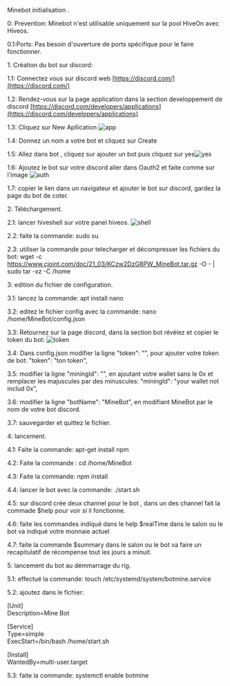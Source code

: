 Minebot initialisation .

0: Prevention: Minebot n'est utilisable uniquement sur la pool HiveOn avec Hiveos.

0.1:Ports: Pas besoin d'ouverture de ports spécifique pour le faire fonctionner.

1: Création du bot sur discord:

1.1: Connectez vous sur discord web [https://discord.com/](https://discord.com/)

1.2: Rendez-vous sur la page application dans la section developpement de discord [https://discord.com/developers/applications](https://discord.com/developers/applications)

1.3: Cliquez sur New Apllication ![app](https://nsa40.casimages.com/img/2021/03/24/210324110208845583.png)

1.4: Donnez un nom a votre bot et cliquez sur Create

1.5: Allez dans bot , cliquez sur ajouter un bot puis cliquez sur yes![yes](https://nsa40.casimages.com/img/2021/03/24/210324110812907084.png)

1.6: Ajoutez le bot sur votre discord aller dans Oauth2 et faite comme sur l'image ![auth](https://nsa40.casimages.com/img/2021/03/24/210324112054222698.png)

1.7: copier le lien dans un navigateur et ajouter le bot sur discord, gardez la page du bot de coter.

2: Téléchargement.

2.1: lancer hiveshell sur votre panel hiveos. ![shell](https://nsa40.casimages.com/img/2021/03/26/210326120030178356.png)

2.2: faite la commande: sudo su

2.3: utiliser la commande pour telecharger et décompresser les fichiers du bot: wget -c https://www.cjoint.com/doc/21_03/KCzw2DzG8PW_MineBot.tar.gz -O - | sudo tar -xz -C /home

3: edition du fichier de configuration.

3.1: lancez la commande: apt install nano

3.2: editez le fichier config avec la commande: nano /home/MineBot/config.json

3.3: Retournez sur la page discord, dans la section bot révélez et copier le token du bot: ![token](https://nsa40.casimages.com/img/2021/03/25/210325110409716467.png)

3.4: Dans config.json modifier la ligne "token": "", pour ajouter votre token de bot:   "token": "ton token",

3.5: modifier la ligne "miningId": "", en ajoutant votre wallet sans le 0x et remplacer les majuscules par des minuscules: "miningId": "your wallet not includ 0x",

3.6: modifier la ligne "botName": "MineBot", en modifiant MineBot par le nom de votre bot discord.

3.7: sauvegarder et quittez le fichier.

4: lancement.

4.1: Faite la commande: apt-get install npm

4.2: Faite la commande : cd /home/MineBot

4.3: Faite la commande: npm install

4.4: lancer le bot avec la commande: ./start.sh

4.5: sur discord crée deux channel pour le bot , dans un des channel fait la commade $help pour voir si il fonctionne.

4.6: faite les commandes indiqué dans le help $realTime dans le salon ou le bot va indiqué votre monnaie actuel

4.7: faite la commande $summary dans le salon ou le bot va faire un recapitulatif de récompense tout les jours a minuit.

5: lancement du bot au démmarrage du rig.

5.1: effectué la commande: touch /etc/systemd/system/botmine.service

5.2: ajoutez dans le fichier:

[Unit]<br/>
Description=Mine Bot

[Service]<br/>
Type=simple<br/>
ExecStart=/bin/bash /home/start.sh

[Install]<br/>
WantedBy=multi-user.target

5.3: faite la commande: systemctl enable botmine
